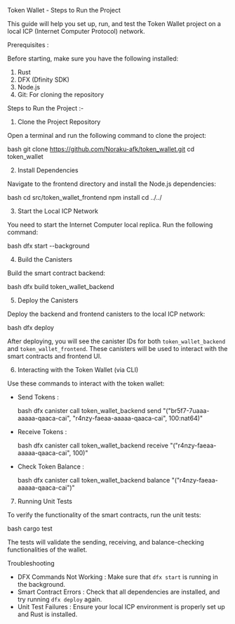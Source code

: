 Token Wallet - Steps to Run the Project

This guide will help you set up, run, and test the Token Wallet project on a local ICP (Internet Computer Protocol) network.

Prerequisites :

Before starting, make sure you have the following installed:

1. Rust
2. DFX (Dfinity SDK)
3. Node.js
4. Git: For cloning the repository

Steps to Run the Project :-

1. Clone the Project Repository

Open a terminal and run the following command to clone the project:

bash
git clone https://github.com/Noraku-afk/token_wallet.git
cd token_wallet


2. Install Dependencies

Navigate to the frontend directory and install the Node.js dependencies:

bash
cd src/token_wallet_frontend
npm install
cd ../../


3. Start the Local ICP Network

You need to start the Internet Computer local replica. Run the following command:

bash
dfx start --background


4. Build the Canisters

Build the smart contract backend:

bash
dfx build token_wallet_backend


5. Deploy the Canisters

Deploy the backend and frontend canisters to the local ICP network:

bash
dfx deploy


After deploying, you will see the canister IDs for both `token_wallet_backend` and `token_wallet_frontend`. These canisters will be used to interact with the smart contracts and frontend UI.

6. Interacting with the Token Wallet (via CLI)

Use these commands to interact with the token wallet:

- Send Tokens :
  
  bash
  dfx canister call token_wallet_backend send "(\"br5f7-7uaaa-aaaaa-qaaca-cai\", \"r4nzy-faeaa-aaaaa-qaaca-cai\", 100:nat64)"
  

- Receive Tokens :

  bash
  dfx canister call token_wallet_backend receive "(\"r4nzy-faeaa-aaaaa-qaaca-cai\", 100)"
  

- Check Token Balance :

  bash
  dfx canister call token_wallet_backend balance "(\"r4nzy-faeaa-aaaaa-qaaca-cai\")"
  

7. Running Unit Tests

To verify the functionality of the smart contracts, run the unit tests:

bash
cargo test


The tests will validate the sending, receiving, and balance-checking functionalities of the wallet.


Troubleshooting

- DFX Commands Not Working : Make sure that `dfx start` is running in the background.
- Smart Contract Errors : Check that all dependencies are installed, and try running `dfx deploy` again.
- Unit Test Failures : Ensure your local ICP environment is properly set up and Rust is installed.

